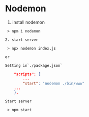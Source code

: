 # Nodemon

1. install nodemon

```console
 > npm i nodemon
```

    2. start server

```console
 > npx nodemon index.js
```

    or

    Setting in`./package.json`

```json
    "scripts": {
        ...
        "start": "nodemon ./bin/www"
	...
    },
```

    Start server

```console
 > npm start
```
